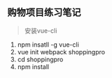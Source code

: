 ## 购物项目练习笔记

> 安装vue-cli

1. npm insatll -g vue-cli 
2. vue init webpack shoppingpro
3. cd shoppingpro
4. npm install 
